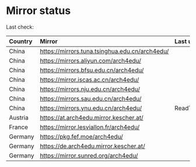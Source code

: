 <script src="./time.js"></script>
# Mirror status
Last check: <script type="text/javascript">localize(1693535188.6765122);</script>

|Country|Mirror|Last update|
|:------|:-----|:----------|
|China|https://mirrors.tuna.tsinghua.edu.cn/arch4edu/|<script type="text/javascript">localize(1693377297);</script>|
|China|https://mirrors.aliyun.com/arch4edu/|<script type="text/javascript">localize(1693377297);</script>|
|China|https://mirrors.bfsu.edu.cn/arch4edu/|<script type="text/javascript">localize(1693377297);</script>|
|China|https://mirror.iscas.ac.cn/arch4edu/|<script type="text/javascript">localize(1693377297);</script>|
|China|https://mirrors.nju.edu.cn/arch4edu/|<script type="text/javascript">localize(1693377297);</script>|
|China|https://mirrors.sau.edu.cn/arch4edu/|<script type="text/javascript">localize(1693377297);</script>|
|China|https://mirrors.ynu.edu.cn/arch4edu/|ReadTimeout|
|Austria|https://at.arch4edu.mirror.kescher.at/|<script type="text/javascript">localize(1693377297);</script>|
|France|https://mirror.lesviallon.fr/arch4edu/|<script type="text/javascript">localize(1693377297);</script>|
|Germany|https://pkg.fef.moe/arch4edu/|<script type="text/javascript">localize(1693377297);</script>|
|Germany|https://de.arch4edu.mirror.kescher.at/|<script type="text/javascript">localize(1693377297);</script>|
|Germany|https://mirror.sunred.org/arch4edu/|<script type="text/javascript">localize(1693377297);</script>|

<script src="./tablefilter/tablefilter.js"></script>
<script src="./table.js"></script>